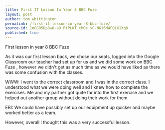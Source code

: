 ```yaml
---
title: First IT Lesson In Year 8 BBC Fuze
layout: post
author: tom.whittington
permalink: /first-it-lesson-in-year-8-bbc-fuze/
source-id: 1nCG05Dp8wO-a9_RtPLKT_thOe_sC-NKi6M4FQjX1Xq8
published: true
---
```

First lesson in year 8 BBC Fuze

As it was our first lesson back, we chose our seats, logged into the Google Classroom our teacher had set up for us and we did some work on BBC Fuze  , however we didn't get as much time as we would have liked as there was some confusion with the classes. 

WWW: I went to the correct classroom and I was in the correct class. I understood what we were doing well and I knew how to complete the exercises. Me and my partner got quite far into the first exercise and we helped out another group without doing their work for them. 

EBI: We could have possibly set up our equipment up quicker and maybe worked better as a team. 

However, overall I thought this was a very successful lesson.

